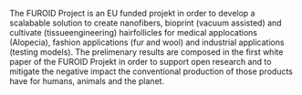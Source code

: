 The FUROID Project is an EU funded projekt in order to develop a scalabable solution to create nanofibers, bioprint (vacuum assisted) and cultivate (tissueengineering) hairfollicles for medical applocations (Alopecia), fashion applications (fur and wool) and industrial applications (testing models).
The prelimenary results are composed in the first white paper of the FUROID Projekt in order to support open research and to mitigate the negative impact the conventional production of those products have for humans, animals and the planet.
